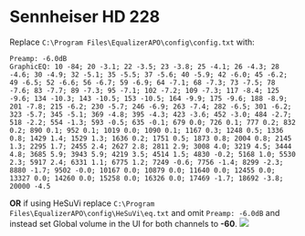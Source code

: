 # Sennheiser HD 228
Replace `C:\Program Files\EqualizerAPO\config\config.txt` with:
```
Preamp: -6.0dB
GraphicEQ: 10 -84; 20 -3.1; 22 -3.5; 23 -3.8; 25 -4.1; 26 -4.3; 28 -4.6; 30 -4.9; 32 -5.1; 35 -5.5; 37 -5.6; 40 -5.9; 42 -6.0; 45 -6.2; 49 -6.5; 52 -6.6; 56 -6.7; 59 -6.9; 64 -7.1; 68 -7.3; 73 -7.5; 78 -7.6; 83 -7.7; 89 -7.3; 95 -7.1; 102 -7.2; 109 -7.3; 117 -8.4; 125 -9.6; 134 -10.3; 143 -10.5; 153 -10.5; 164 -9.9; 175 -9.6; 188 -8.9; 201 -7.8; 215 -6.2; 230 -5.7; 246 -6.9; 263 -7.4; 282 -6.5; 301 -6.2; 323 -5.7; 345 -5.1; 369 -4.8; 395 -4.3; 423 -3.6; 452 -3.0; 484 -2.7; 518 -2.2; 554 -1.3; 593 -0.5; 635 -0.1; 679 0.0; 726 0.1; 777 0.2; 832 0.2; 890 0.1; 952 0.1; 1019 0.0; 1090 0.1; 1167 0.3; 1248 0.5; 1336 0.8; 1429 1.4; 1529 1.3; 1636 0.2; 1751 0.5; 1873 0.8; 2004 0.8; 2145 1.3; 2295 1.7; 2455 2.4; 2627 2.8; 2811 2.9; 3008 4.0; 3219 4.5; 3444 4.8; 3685 5.9; 3943 5.9; 4219 3.5; 4514 1.5; 4830 -0.2; 5168 1.0; 5530 2.3; 5917 2.4; 6331 1.1; 6775 1.2; 7249 -0.6; 7756 -1.4; 8299 -2.3; 8880 -1.7; 9502 -0.0; 10167 0.0; 10879 0.0; 11640 0.0; 12455 0.0; 13327 0.0; 14260 0.0; 15258 0.0; 16326 0.0; 17469 -1.7; 18692 -3.8; 20000 -4.5
```
**OR** if using HeSuVi replace `C:\Program Files\EqualizerAPO\config\HeSuVi\eq.txt` and omit `Preamp: -6.0dB` and instead set Global volume in the UI for both channels to **-60**.
![](https://raw.githubusercontent.com/jaakkopasanen/AutoEq/master/results/Innerfidelity%202017/headphoncecom/onear/Sennheiser%20HD%20228/Sennheiser%20HD%20228.png)